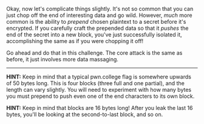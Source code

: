 Okay, now let's complicate things slightly.
It's not so common that you can just chop off the end of interesting data and go wild.
However, _much_ more common is the ability to _prepend_ chosen plaintext to a secret before it's encrypted.
If you carefully craft the prepended data so that it _pushes_ the end of the secret into a new block, you've just successfully isolated it, accomplishing the same as if you were chopping it off!

Go ahead and do that in this challenge.
The core attack is the same as before, it just involves more data massaging.

----
**HINT:**
Keep in mind that a typical pwn.college flag is somewhere upwards of 50 bytes long.
This is four blocks (three full and one partial), and the length can vary slightly.
You will need to experiment with how many bytes you must prepend to push even one of the end characters to its own block.

**HINT:**
Keep in mind that blocks are 16 bytes long!
After you leak the last 16 bytes, you'll be looking at the second-to-last block, and so on.
